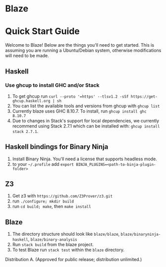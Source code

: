 # Blaze

# Quick Start Guide

Welcome to Blaze! Below are the things you'll need to get started. This is assuming you are running a Ubuntu/Debian system, otherwise
modifications will need to be made.

## Haskell

### Use ghcup to install GHC and/or Stack
1. To get ghcup run `curl --proto '=https' --tlsv1.2 -sSf https://get-ghcup.haskell.org | sh`
2. You can list the available tools and versions from ghcup with `ghcup list`
3. Currently blaze uses GHC 8.10.7. To install, run `ghcup install ghc 8.10.7`
4. Due to changes in Stack's support for local dependencies, we currently recommend using Stack 2.7.1 which can be installed with: `ghcup install stack 2.7.1`.

## Haskell bindings for Binary Ninja
1. Install Binary Ninja. You'll need a license that supports headless mode.
2. to your `~/.profile` add `export BINJA_PLUGINS=<path-to-binja-plugin-folder>`

## Z3
1. Get z3 with `https://github.com/Z3Prover/z3.git`
2. run `./configure; mkdir build`
3. run `cd build; make`, then `make install`

## Blaze
1. The directory structure should look like `blaze/blaze`, `blaze/binaryninja-haskell`, `blaze/binary-analysis`
2. Run `stack build` from the blaze project.
4. To test Blaze run `stack test` within the `blaze` directory.


Distribution A. (Approved for public release; distribution unlimited.)

